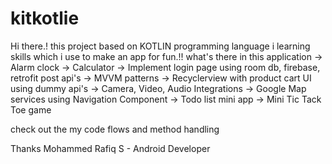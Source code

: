 # kitkotlie
Hi there.! this project based on KOTLIN programming language i learning skills which i use to make an app for fun.!!
what's there in this application
-> Alarm clock 
-> Calculator
-> Implement login page using room db, firebase, retrofit post api's
-> MVVM patterns 
-> Recyclerview with product cart UI using dummy api's
-> Camera, Video, Audio Integrations
-> Google Map services using Navigation Component 
-> Todo list mini app 
-> Mini Tic Tack Toe game

check out the my code flows and method handling

Thanks 
Mohammed Rafiq S - Android Developer